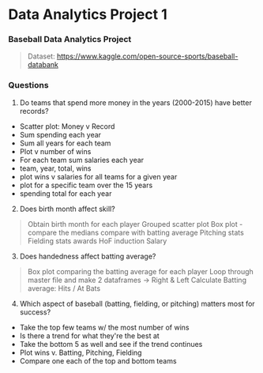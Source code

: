 # Data Analytics Project 1
### Baseball Data Analytics Project
>Dataset: https://www.kaggle.com/open-source-sports/baseball-databank

### Questions
1. Do teams that spend more money in the years (2000-2015) have better records?
<ul>
<li>Scatter plot: Money v Record </li>
<li>Sum spending each year</li>
<li>Sum all years for each team</li>
<li>Plot v number of wins</li>
<li>For each team sum salaries each year</li>
<li>team, year, total, wins</li>
<li>plot wins v salaries for all teams for a given year</li>
<li>plot for a specific team over the 15 years</li>
<li>spending total for each year</li>
</ul>


2. Does birth month affect skill?
>Obtain birth month for each player
>Grouped scatter plot
>Box plot - compare the medians
>compare with batting average
>Pitching stats
>Fielding stats
>awards
>HoF induction
>Salary

3. Does handedness affect batting average?
>Box plot comparing the batting average for each player
>Loop through master file and make 2 dataframes -> Right & Left
>Calculate Batting average: Hits / At Bats
>


4. Which aspect of baseball (batting, fielding, or pitching) matters most for success?
<ul>
<li>Take the top few teams w/ the most number of wins</li>
<li>Is there a trend for what they're the best at</li>
<li>Take the bottom 5 as well and see if the trend continues</li>
<li>Plot wins v. Batting, Pitching, Fielding</li>
<li>Compare one each of the top and bottom teams</li>
</ul>
